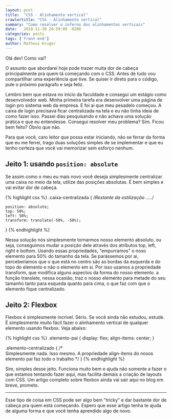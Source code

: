 ```yaml
---
layout: post
title:  "CSS - Alinhamento vertical"
crawlertitle: "CSS - Alinhamento vertical"
summary: "Como resolver o inferno dos alinhamentos verticais"
date:   2018-11-30 20:59:00 -0200
categories: posts
tags: ['front-end']
author: Matheus Kruger
---
```

Olá dev! Como vai?

O assunto que abordarei hoje pode trazer muita dor de cabeça principalmente pra quem tá começando com o CSS. Antes de tudo vou compartilhar uma experiência que tive. Se quiser ir direto para o código, pule o próximo parágrafo e seja feliz.

Lembro bem que estava no inicio da faculdade e consegui um estágio como desenvolvedor web. Minha primeira tarefa era desenvolver uma página de login pro sistema web da empresa. E foi ai que meu pesadelo começou. A caixa de login precisava ficar centralizada na tela e eu não tinha ideia de como fazer isso. Passei dias pesquisando e não achava uma solução prática e que eu entendesse. Consegui resolver meu problema? Sim. Ficou bem feito? Óbvio que não. 

Para que você, caro leitor que possa estar iniciando, não se ferrar da forma que eu me ferrei, trago duas soluções simples de se implementar e que eu tenho certeza que você vai memorizar sem esforço nenhum.


## Jeito 1: usando `position: absolute`

Se assim como o meu eu mais novo você deseja simplesmente centralizar uma caixa no meio da tela, utilize das posições absolutas. É bem simples e vai evitar dor de cabeça.

{% highlight css %}
.caixa-centralizada {
    /*Restante da estilização .....*/
    
    position: absolute;
    top: 50%;
    left: 50%;
    transform: translate(-50%, -50%);
}
{% endhighlight %}

Nessa solução nós simplesmente tornarmos nosso elemento absoluto, ou seja, conseguimos mudar a posição dele através dos atributos top, left, right e bottom. Usando essas propriedades, "empurramos" o noso elemento para 50% do tamanho da tela. Se parássemos por ai, perceberíamos que o que está no centro são as bordas da esquerda e do topo do elemento e não o elemento em si. Por isso usamos a propriedade transform, que modifica alguns aspectos da forma do nosso elemento. a função translate, nessa ocasião, traz o nosso elemento para metade do seu tamanho tanto para esqueda quanto para cima, o que faz com que o elemento fique centralizado. 

## Jeito 2: Flexbox

Flexbox é simplesmente incrível. Sério. Se você ainda não estudou, estude. É simplesmente muito fácil fazer o alinhamento vertical de qualquer elemento usando flexbox. Veja abaixo:

{% highlight css %}
.elemento-pai {
    display: flex;
    align-items: center;
}

.elemento-centralizado {
    /*  
        Simplesmente nada. Isso mesmo. 
        A propriedade align-items do nosos elemento pai faz todo o trabalho
    */
}
{% endhighlight %}

Sim, simples desse jeito. Funciona muito bem e ajuda não somente a fazer o que estamos tentando fazer aqui, mas facilita demais a criação de layouts com CSS. Um artigo completo sobre flexbox ainda vai sair aqui no blog em breve, prometo.

***

Esse tipo de coisa em CSS pode ser algo bem "tricky" e dar bastante dor de cabeça pra quem está começando. Espero que esse artigo tenha te ajuda de alguma forma e que você tenha aprendido algo de novo. 